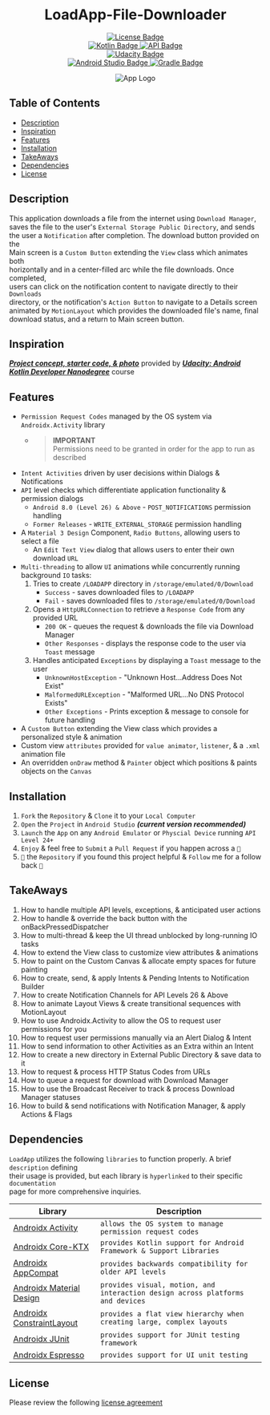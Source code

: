 <h1 align="center"> LoadApp-File-Downloader </h1>

<p align="center">
    <a href="https://bumptech.github.io/glide/dev/open-source-licenses.html">
        <img alt="License Badge" src="https://img.shields.io/badge/License-Open--Source-LightBlue?style=plastic&logo=ReadMe&logoColor=6495ed&color=6495ed">
        </a></br>
    <a href="https://kotlinlang.org/docs/android-overview.html">
        <img alt="Kotlin Badge" src="https://img.shields.io/badge/Kotlin-100%25-LightPurple?style=plastic&logo=Kotlin&color=%238c53c6&link=https%3A%2F%2Fkotlinlang.org%2Fdocs%2Fandroid-overview.html"/>
        </a>
    <a href="https://developer.android.com/tools/releases/platforms">
        <img alt="API Badge" src="https://img.shields.io/badge/API-24_–_33-LightGreen?style=plastic&logo=Android&color=%233DDC84"/>
        </a></br>
    <a href="https://www.udacity.com/course/android-kotlin-developer-nanodegree--nd940">
        <img alt="Udacity Badge" src="https://img.shields.io/badge/Udacity-Android_Kotlin_Developer_Nanodegree-MediumPurple?style=plastic&logo=Udacity&logoColor=%236533cb&label=Udacity&color=%236533cb"/>
        </a></br>
    <a href="https://developer.android.com/studio/releases">
        <img alt="Android Studio Badge" src="https://img.shields.io/badge/Android_Studio_Giraffe-2022.3.1-Yellow?style=plastic&logo=Android%20Studio&color=%23ffff00"/>
        </a>
    <a href="https://gradle.org/releases/">
        <img alt="Gradle Badge" src="https://img.shields.io/badge/Gradle-7.5-Aqua?style=plastic&logo=Gradle&logoColor=%234DC9C0&color=%234DC9C0">
        </a>
</p>

<p align="center">
    <img src="https://github.com/SVENTRIPIKAL/LoadApp-File-Downloader/assets/90730468/153a0273-031a-4611-b5db-d93351f4a9a3" alt="App Logo"/>
</p>

## Table of Contents
- [Description](#description)
- [Inspiration](#inspiration)
- [Features](#features)
- [Installation](#installation)
- [TakeAways](#takeaways)
- [Dependencies](#dependencies)
- [License](#license)

## Description
This application downloads a file from the internet using `Download Manager`,  
saves the file to the user's `External Storage Public Directory`, and sends  
the user a `Notification` after completion. The download button provided on the  
Main screen is a `Custom Button` extending the `View` class which animates both  
horizontally and in a center-filled arc while the file downloads. Once completed,  
users can click on the notification content to navigate directly to their `Downloads`  
directory, or the notification's `Action Button` to navigate to a Details screen  
animated by `MotionLayout` which provides the downloaded file's name, final  
download status, and a return to Main screen button.

## Inspiration
[***Project concept, starter code, & photo***](https://github.com/udacity/nd940-c3-advanced-android-programming-project-starter) provided by [***Udacity: Android Kotlin Developer Nanodegree***](https://www.udacity.com/course/android-kotlin-developer-nanodegree--nd940) course

## Features
- `Permission Request Codes` managed by the OS system via `Androidx.Activity` library
    - > **IMPORTANT**  
      > Permissions need to be granted in order for the app to run as described
- `Intent Activities` driven by user decisions within Dialogs & Notifications
- `API` level checks which differentiate application functionality & permission dialogs
    - `Android 8.0 (Level 26) & Above` - `POST_NOTIFICATIONS` permission handling
    - `Former Releases` - `WRITE_EXTERNAL_STORAGE` permission handling
- A `Material 3 Design` Component, `Radio Buttons`, allowing users to select a file
    - An `Edit Text View` dialog that allows users to enter their own download `URL` 
- `Multi-threading` to allow `UI` animations while concurrently running background `IO` tasks:
    1. Tries to create `/LOADAPP` directory in `/storage/emulated/0/Download`
        - `Success` - saves downloaded files to `/LOADAPP`
        - `Fail` - saves downloaded files to `/storage/emulated/0/Download`
    2. Opens a `HttpURLConnection` to retrieve a `Response Code` from any provided URL
        - `200 OK` - queues the request & downloads the file via Download Manager
        - `Other Responses` - displays the response code to the user via `Toast` message
    3. Handles anticipated `Exceptions` by displaying a `Toast` message to the user
        - `UnknownHostException` - "Unknown Host...Address Does Not Exist"
        - `MalformedURLException` - "Malformed URL...No DNS Protocol Exists"
        - `Other Exceptions` - Prints exception & message to console for future handling
- A `Custom Button` extending the View class which provides a personalized style & animation
- Custom view `attributes` provided for `value animator`, `listener`, & a `.xml` animation file
- An overridden `onDraw` method & `Painter` object which positions & paints objects on the `Canvas`

## Installation
1. `Fork` the `Repository` & `Clone` it to your `Local Computer`
2. `Open` the `Project` in `Android Studio` ***(current version recommended)***
3. `Launch` the `App` on any `Android Emulator` or `Physcial Device` running `API Level 24+`
4. `Enjoy` & feel free to `Submit` a `Pull Request` if you happen across a `🐛`
5. `🌟` the `Repository` if you found this project helpful & `Follow` me for a follow back `🤝`

## TakeAways
1. How to handle multiple API levels, exceptions, & anticipated user actions
2. How to handle & override the back button with the onBackPressedDispatcher
3. How to multi-thread & keep the UI thread unblocked by long-running IO tasks
4. How to extend the View class to customize view attributes & animations
5. How to paint on the Custom Canvas & allocate empty spaces for future painting
6. How to create, send, & apply Intents & Pending Intents to Notification Builder
7. How to create Notification Channels for API Levels 26 & Above
8. How to animate Layout Views & create transitional sequences with MotionLayout
9. How to use Androidx.Activity to allow the OS to request user permissions for you
10. How to request user permissions manually via an Alert Dialog & Intent
11. How to send information to other Activities as an Extra within an Intent
12. How to create a new directory in External Public Directory & save data to it
13. How to request & process HTTP Status Codes from URLs
14. How to queue a request for download with Download Manager
15. How to use the Broadcast Receiver to track & process Download Manager statuses
16. How to build & send notifications with Notification Manager, & apply Actions & Flags

## Dependencies
`LoadApp` utilizes the following `libraries` to function properly. A brief `description` defining  
their usage is provided, but each library is `hyperlinked` to their specific `documentation`  
page for more comprehensive inquiries.

| **Library** | **Description** |
| ------ | ------ |
|[Androidx Activity](https://developer.android.com/jetpack/androidx/releases/activity)|`allows the OS system to manage permission request codes`|
|[Androidx Core-KTX](https://developer.android.com/kotlin/ktx#core)|`provides Kotlin support for Android Framework & Support Libraries`|
|[Androidx AppCompat](https://developer.android.com/jetpack/androidx/releases/appcompat)|`provides backwards compatibility for older API levels`|
|[Androidx Material Design](https://developer.android.com/develop/ui/views/theming/look-and-feel)|`provides visual, motion, and interaction design across platforms and devices`|
|[Androidx ConstraintLayout](https://developer.android.com/develop/ui/views/layout/constraint-layout)|`provides a flat view hierarchy when creating large, complex layouts`|
|[Androidx JUnit](https://developer.android.com/training/testing/local-tests)|`provides support for JUnit testing framework`|
|[Androidx Espresso](https://developer.android.com/training/testing/local-tests)|`provides support for UI unit testing`| 

## License
Please review the following [license agreement](https://bumptech.github.io/glide/dev/open-source-licenses.html)
